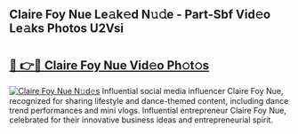 ## Claire Foy Nue Le𝚊k𝚎d N𝚞𝚍e - Part-Sbf Vid𝚎o Le𝚊ks Photos U2Vsi

# <h2><a href="http://fb0f5c.evod.top/?m=Claire+Foy+Nue">🔗 👉🔴 Claire Foy Nue Vid𝚎o Ph𝚘t𝚘s</a></h2>

[![Claire Foy Nue N𝚞d𝚎s](https://i.imgur.com/8V9OHl7.gif)](http://fb0f5c.evod.top/?m=Claire+Foy+Nue)
Influential social media influencer Claire Foy Nue, recognized for sharing lifestyle and dance-themed content, including dance trend performances and mini vlogs. Influential entrepreneur Claire Foy Nue, celebrated for their innovative business ideas and entrepreneurial spirit. 
